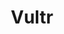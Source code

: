 ---
title: Vultr
menu:
  product_pharmer_0.2.0:
    identifier: vultr
    name: vultr
    parent: cloud
    weight: 5
left_menu: product_pharmer_0.2.0 
---